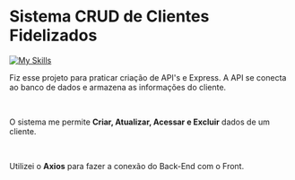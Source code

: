 # Sistema CRUD de Clientes Fidelizados
[![My Skills](https://skillicons.dev/icons?i=js,mongodb,nodejs,express)](https://skillicons.dev)
<p>Fiz esse projeto para praticar criação de API's e Express. A API se conecta ao banco de dados e armazena as informações do cliente.</p> <br>
<p>O sistema me permite <strong>Criar, Atualizar, Acessar e Excluir</strong> dados de um cliente.</p> <br>
<p>Utilizei o <strong>Axios</strong> para fazer a conexão do Back-End com o Front.</p>
